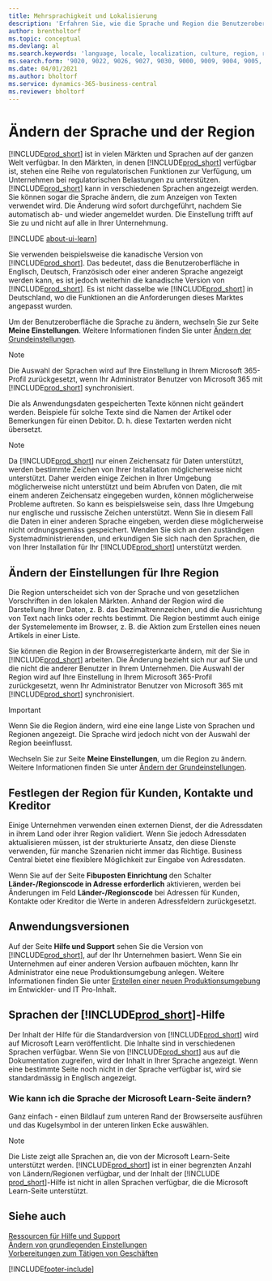 ```yaml
---
title: Mehrsprachigkeit und Lokalisierung
description: 'Erfahren Sie, wie die Sprache und Region die Benutzeroberfläche in Business Central beeinflussen. Um der Benutzeroberfläche die Sprache zu ändern, wechseln Sie zur Seite Meine Einstellungen.'
author: brentholtorf
ms.topic: conceptual
ms.devlang: al
ms.search.keywords: 'language, locale, localization, culture, region, regional settings'
ms.search.form: '9020, 9022, 9026, 9027, 9030, 9000, 9009, 9004, 9005, 9024, 9006, 9007, 9010, 9016, 9017'
ms.date: 04/01/2021
ms.author: bholtorf
ms.service: dynamics-365-business-central
ms.reviewer: bholtorf
---
```

# Ändern der Sprache und der Region

[!INCLUDE[prod_short](includes/prod_short.md)] ist in vielen Märkten und Sprachen auf der ganzen Welt verfügbar. In den Märkten, in denen [!INCLUDE[prod_short](includes/prod_short.md)] verfügbar ist, stehen eine Reihe von regulatorischen Funktionen zur Verfügung, um Unternehmen bei regulatorischen Belastungen zu unterstützen. [!INCLUDE[prod_short](includes/prod_short.md)] kann in verschiedenen Sprachen angezeigt werden. Sie können sogar die Sprache ändern, die zum Anzeigen von Texten verwendet wird. Die Änderung wird sofort durchgeführt, nachdem Sie automatisch ab- und wieder angemeldet wurden. Die Einstellung trifft auf Sie zu und nicht auf alle in Ihrer Unternehmung.  

[!INCLUDE [about-ui-learn](includes/about-ui-learn.md)]

Sie verwenden beispielsweise die kanadische Version von [!INCLUDE[prod_short](includes/prod_short.md)]. Das bedeutet, dass die Benutzeroberfläche in Englisch, Deutsch, Französisch oder einer anderen Sprache angezeigt werden kann, es ist jedoch weiterhin die kanadische Version von [!INCLUDE[prod_short](includes/prod_short.md)]. Es ist nicht dasselbe wie [!INCLUDE[prod_short](includes/prod_short.md)] in Deutschland, wo die Funktionen an die Anforderungen dieses Marktes angepasst wurden.  

Um der Benutzeroberfläche die Sprache zu ändern, wechseln Sie zur Seite **Meine Einstellungen**. Weitere Informationen finden Sie unter [Ändern der Grundeinstellungen](ui-change-basic-settings.md#language). 

> [!NOTE]  
> Die Auswahl der Sprachen wird auf Ihre Einstellung in Ihrem Microsoft 365-Profil zurückgesetzt, wenn Ihr Administrator Benutzer von Microsoft 365 mit [!INCLUDE[prod_short](includes/prod_short.md)] synchronisiert.

Die als Anwendungsdaten gespeicherten Texte können nicht geändert werden. Beispiele für solche Texte sind die Namen der Artikel oder Bemerkungen für einen Debitor. D. h. diese Textarten werden nicht übersetzt.  

> [!NOTE]  
> Da  [!INCLUDE[prod_short](includes/prod_short.md)] nur einen Zeichensatz für Daten unterstützt, werden bestimmte Zeichen von Ihrer Installation möglicherweise nicht unterstützt. Daher werden einige Zeichen in Ihrer Umgebung möglicherweise nicht unterstützt und beim Abrufen von Daten, die mit einem anderen Zeichensatz eingegeben wurden, können möglicherweise Probleme auftreten. So kann es beispielsweise sein, dass Ihre Umgebung nur englische und russische Zeichen unterstützt. Wenn Sie in diesem Fall die Daten in einer anderen Sprache eingeben, werden diese möglicherweise nicht ordnungsgemäss gespeichert. Wenden Sie sich an den zuständigen Systemadministrierenden, und erkundigen Sie sich nach den Sprachen, die von Ihrer Installation für Ihr [!INCLUDE[prod_short](includes/prod_short.md)] unterstützt werden.  

## Ändern der Einstellungen für Ihre Region

Die Region unterscheidet sich von der Sprache und von gesetzlichen Vorschriften in den lokalen Märkten. Anhand der Region wird die Darstellung Ihrer Daten, z. B. das Dezimaltrennzeichen, und die Ausrichtung von Text nach links oder rechts bestimmt. Die Region bestimmt auch einige der Systemelemente im Browser, z. B. die Aktion zum Erstellen eines neuen Artikels in einer Liste.  

Sie können die Region in der Browserregisterkarte ändern, mit der Sie in [!INCLUDE[prod_short](includes/prod_short.md)] arbeiten. Die Änderung bezieht sich nur auf Sie und die nicht die anderer Benutzer in Ihrem Unternehmen.  Die Auswahl der Region wird auf Ihre Einstellung in Ihrem Microsoft 365-Profil zurückgesetzt, wenn Ihr Administrator Benutzer von Microsoft 365 mit [!INCLUDE[prod_short](includes/prod_short.md)] synchronisiert.

> [!IMPORTANT]  
> Wenn Sie die Region ändern, wird eine eine lange Liste von Sprachen und Regionen angezeigt. Die Sprache wird jedoch nicht von der Auswahl der Region beeinflusst.  

Wechseln Sie zur Seite **Meine Einstellungen**, um die Region zu ändern. Weitere Informationen finden Sie unter [Ändern der Grundeinstellungen](ui-change-basic-settings.md).  

## Festlegen der Region für Kunden, Kontakte und Kreditor

Einige Unternehmen verwenden einen externen Dienst, der die Adressdaten in ihrem Land oder ihrer Region validiert. Wenn Sie jedoch Adressdaten aktualisieren müssen, ist der strukturierte Ansatz, den diese Dienste verwenden, für manche Szenarien nicht immer das Richtige. Business Central bietet eine flexiblere Möglichkeit zur Eingabe von Adressdaten.

Wenn Sie auf der Seite **Fibuposten Einrichtung** den Schalter **Länder-/Regionscode in Adresse erforderlich** aktivieren, werden bei Änderungen im Feld **Länder-/Regionscode** bei Adressen für Kunden, Kontakte oder Kreditor die Werte in anderen Adressfeldern zurückgesetzt.

## Anwendungsversionen

Auf der Seite **Hilfe und Support** sehen Sie die Version von [!INCLUDE[prod_short](includes/prod_short.md)], auf der Ihr Unternehmen basiert. Wenn Sie ein Unternehmen auf einer anderen Version aufbauen möchten, kann Ihr Administrator eine neue Produktionsumgebung anlegen. Weitere Informationen finden Sie unter [Erstellen einer neuen Produktionsumgebung](/dynamics365/business-central/dev-itpro/administration/tenant-admin-center-environments#create-a-new-production-environment) im Entwickler- und IT Pro-Inhalt.  

## Sprachen der [!INCLUDE[prod_short](includes/prod_short.md)]-Hilfe

Der Inhalt der Hilfe für die Standardversion von [!INCLUDE[prod_short](includes/prod_short.md)] wird auf Microsoft Learn veröffentlicht. Die Inhalte sind in verschiedenen Sprachen verfügbar. Wenn Sie von [!INCLUDE[prod_short](includes/prod_short.md)] aus auf die Dokumentation zugreifen, wird der Inhalt in Ihrer Sprache angezeigt. Wenn eine bestimmte Seite noch nicht in der Sprache verfügbar ist, wird sie standardmässig in Englisch angezeigt.

### Wie kann ich die Sprache der Microsoft Learn-Seite ändern?

Ganz einfach - einen Bildlauf zum unteren Rand der Browserseite ausführen und das Kugelsymbol in der unteren linken Ecke auswählen.

> [!NOTE]  
> Die Liste zeigt alle Sprachen an, die von der Microsoft Learn-Seite unterstützt werden. [!INCLUDE[prod_short](includes/prod_short.md)] ist in einer begrenzten Anzahl von Ländern/Regionen verfügbar, und der Inhalt der [!INCLUDE [prod_short](includes/prod_short.md)]-Hilfe ist nicht in allen Sprachen verfügbar, die die Microsoft Learn-Seite unterstützt.

## Siehe auch

[Ressourcen für Hilfe und Support](product-help-and-support.md)  
[Ändern von grundlegenden Einstellungen](ui-change-basic-settings.md)  
[Vorbereitungen zum Tätigen von Geschäften](ui-get-ready-business.md)  


[!INCLUDE[footer-include](includes/footer-banner.md)]